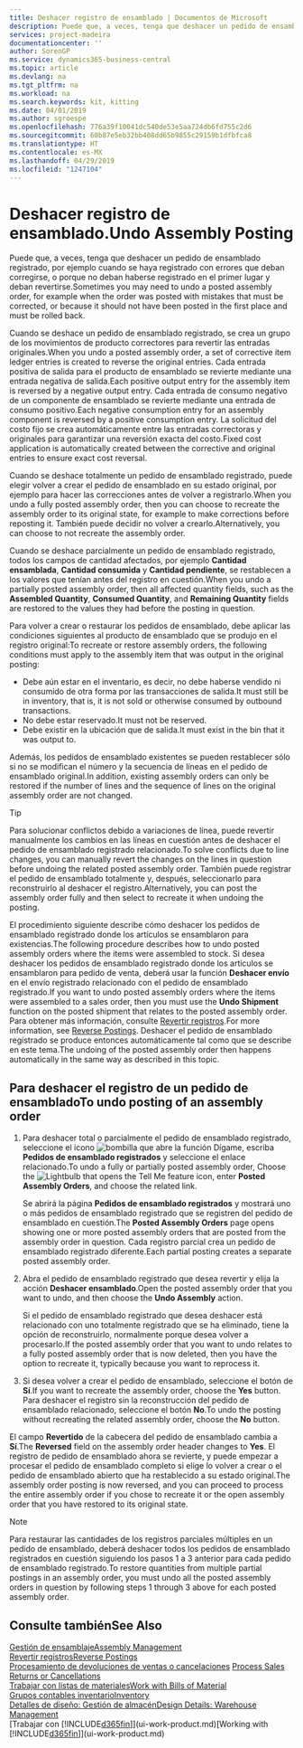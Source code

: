```yaml
---
title: Deshacer registro de ensamblado | Documentos de Microsoft
description: Puede que, a veces, tenga que deshacer un pedido de ensamblado registrado, por ejemplo cuando se haya registrado con errores que deban corregirse, o porque no deban haberse registrado en el primer lugar y deban revertirse.
services: project-madeira
documentationcenter: ''
author: SorenGP
ms.service: dynamics365-business-central
ms.topic: article
ms.devlang: na
ms.tgt_pltfrm: na
ms.workload: na
ms.search.keywords: kit, kitting
ms.date: 04/01/2019
ms.author: sgroespe
ms.openlocfilehash: 776a39f10041dc540de53e5aa724db6fd755c2d6
ms.sourcegitcommit: 60b87e5eb32bb408dd65b9855c29159b1dfbfca8
ms.translationtype: HT
ms.contentlocale: es-MX
ms.lasthandoff: 04/29/2019
ms.locfileid: "1247104"
---
```

# <a name="undo-assembly-posting"></a><span data-ttu-id="e8c99-103">Deshacer registro de ensamblado.</span><span class="sxs-lookup"><span data-stu-id="e8c99-103">Undo Assembly Posting</span></span>
<span data-ttu-id="e8c99-104">Puede que, a veces, tenga que deshacer un pedido de ensamblado registrado, por ejemplo cuando se haya registrado con errores que deban corregirse, o porque no deban haberse registrado en el primer lugar y deban revertirse.</span><span class="sxs-lookup"><span data-stu-id="e8c99-104">Sometimes you may need to undo a posted assembly order, for example when the order was posted with mistakes that must be corrected, or because it should not have been posted in the first place and must be rolled back.</span></span>

<span data-ttu-id="e8c99-105">Cuando se deshace un pedido de ensamblado registrado, se crea un grupo de los movimientos de producto correctores para revertir las entradas originales.</span><span class="sxs-lookup"><span data-stu-id="e8c99-105">When you undo a posted assembly order, a set of corrective item ledger entries is created to reverse the original entries.</span></span> <span data-ttu-id="e8c99-106">Cada entrada positiva de salida para el producto de ensamblado se revierte mediante una entrada negativa de salida.</span><span class="sxs-lookup"><span data-stu-id="e8c99-106">Each positive output entry for the assembly item is reversed by a negative output entry.</span></span> <span data-ttu-id="e8c99-107">Cada entrada de consumo negativo de un componente de ensamblado se revierte mediante una entrada de consumo positivo.</span><span class="sxs-lookup"><span data-stu-id="e8c99-107">Each negative consumption entry for an assembly component is reversed by a positive consumption entry.</span></span> <span data-ttu-id="e8c99-108">La solicitud del costo fijo se crea automáticamente entre las entradas correctoras y originales para garantizar una reversión exacta del costo.</span><span class="sxs-lookup"><span data-stu-id="e8c99-108">Fixed cost application is automatically created between the corrective and original entries to ensure exact cost reversal.</span></span>  

<span data-ttu-id="e8c99-109">Cuando se deshace totalmente un pedido de ensamblado registrado, puede elegir volver a crear el pedido de ensamblado en su estado original, por ejemplo para hacer las correcciones antes de volver a registrarlo.</span><span class="sxs-lookup"><span data-stu-id="e8c99-109">When you undo a fully posted assembly order, then you can choose to recreate the assembly order to its original state, for example to make corrections before reposting it.</span></span> <span data-ttu-id="e8c99-110">También puede decidir no volver a crearlo.</span><span class="sxs-lookup"><span data-stu-id="e8c99-110">Alternatively, you can choose to not recreate the assembly order.</span></span>  

<span data-ttu-id="e8c99-111">Cuando se deshace parcialmente un pedido de ensamblado registrado, todos los campos de cantidad afectados, por ejemplo **Cantidad ensamblada**, **Cantidad consumida** y **Cantidad pendiente**, se restablecen a los valores que tenían antes del registro en cuestión.</span><span class="sxs-lookup"><span data-stu-id="e8c99-111">When you undo a partially posted assembly order, then all affected quantity fields, such as the **Assembled Quantity**, **Consumed Quantity**, and **Remaining Quantity** fields are restored to the values they had before the posting in question.</span></span>  

<span data-ttu-id="e8c99-112">Para volver a crear o restaurar los pedidos de ensamblado, debe aplicar las condiciones siguientes al producto de ensamblado que se produjo en el registro original:</span><span class="sxs-lookup"><span data-stu-id="e8c99-112">To recreate or restore assembly orders, the following conditions must apply to the assembly item that was output in the original posting:</span></span>  

-   <span data-ttu-id="e8c99-113">Debe aún estar en el inventario, es decir, no debe haberse vendido ni consumido de otra forma por las transacciones de salida.</span><span class="sxs-lookup"><span data-stu-id="e8c99-113">It must still be in inventory, that is, it is not sold or otherwise consumed by outbound transactions.</span></span>  
-   <span data-ttu-id="e8c99-114">No debe estar reservado.</span><span class="sxs-lookup"><span data-stu-id="e8c99-114">It must not be reserved.</span></span>  
-   <span data-ttu-id="e8c99-115">Debe existir en la ubicación que de salida.</span><span class="sxs-lookup"><span data-stu-id="e8c99-115">It must exist in the bin that it was output to.</span></span>  

<span data-ttu-id="e8c99-116">Además, los pedidos de ensamblado existentes se pueden restablecer sólo si no se modifican el número y la secuencia de líneas en el pedido de ensamblado original.</span><span class="sxs-lookup"><span data-stu-id="e8c99-116">In addition, existing assembly orders can only be restored if the number of lines and the sequence of lines on the original assembly order are not changed.</span></span>  

> [!TIP]  
>  <span data-ttu-id="e8c99-117">Para solucionar conflictos debido a variaciones de línea, puede revertir manualmente los cambios en las líneas en cuestión antes de deshacer el pedido de ensamblado registrado relacionado.</span><span class="sxs-lookup"><span data-stu-id="e8c99-117">To solve conflicts due to line changes, you can manually revert the changes on the lines in question before undoing the related posted assembly order.</span></span> <span data-ttu-id="e8c99-118">También puede registrar el pedido de ensamblado totalmente y, después, seleccionarlo para reconstruirlo al deshacer el registro.</span><span class="sxs-lookup"><span data-stu-id="e8c99-118">Alternatively, you can post the assembly order fully and then select to recreate it when undoing the posting.</span></span>  

<span data-ttu-id="e8c99-119">El procedimiento siguiente describe cómo deshacer los pedidos de ensamblado registrado donde los artículos se ensamblaron para existencias.</span><span class="sxs-lookup"><span data-stu-id="e8c99-119">The following procedure describes how to undo posted assembly orders where the items were assembled to stock.</span></span> <span data-ttu-id="e8c99-120">Si desea deshacer los pedidos de ensamblado registrado donde los artículos se ensamblaron para pedido de venta, deberá usar la función **Deshacer envío** en el envío registrado relacionado con el pedido de ensamblado registrado.</span><span class="sxs-lookup"><span data-stu-id="e8c99-120">If you want to undo posted assembly orders where the items were assembled to a sales order, then you must use the **Undo Shipment** function on the posted shipment that relates to the posted assembly order.</span></span> <span data-ttu-id="e8c99-121">Para obtener más información, consulte [Revertir registros](finance-how-reverse-journal-posting.md).</span><span class="sxs-lookup"><span data-stu-id="e8c99-121">For more information, see [Reverse Postings](finance-how-reverse-journal-posting.md).</span></span> <span data-ttu-id="e8c99-122">Deshacer el pedido de ensamblado registrado se produce entonces automáticamente tal como que se describe en este tema.</span><span class="sxs-lookup"><span data-stu-id="e8c99-122">The undoing of the posted assembly order then happens automatically in the same way as described in this topic.</span></span>  

## <a name="to-undo-posting-of-an-assembly-order"></a><span data-ttu-id="e8c99-123">Para deshacer el registro de un pedido de ensamblado</span><span class="sxs-lookup"><span data-stu-id="e8c99-123">To undo posting of an assembly order</span></span>  
1.  <span data-ttu-id="e8c99-124">Para deshacer total o parcialmente el pedido de ensamblado registrado, seleccione el icono ![bombilla que abre la función Dígame](media/ui-search/search_small.png "Dígame que desea hacer"), escriba **Pedidos de ensamblado registrados** y seleccione el enlace relacionado.</span><span class="sxs-lookup"><span data-stu-id="e8c99-124">To undo a fully or partially posted assembly order, Choose the ![Lightbulb that opens the Tell Me feature](media/ui-search/search_small.png "Tell me what you want to do") icon, enter **Posted Assembly Orders**, and choose the related link.</span></span>  

    <span data-ttu-id="e8c99-125">Se abrirá la página **Pedidos de ensamblado registrados** y mostrará uno o más pedidos de ensamblado registrado que se registren del pedido de ensamblado en cuestión.</span><span class="sxs-lookup"><span data-stu-id="e8c99-125">The **Posted Assembly Orders** page opens showing one or more posted assembly orders that are posted from the assembly order in question.</span></span> <span data-ttu-id="e8c99-126">Cada registro parcial crea un pedido de ensamblado registrado diferente.</span><span class="sxs-lookup"><span data-stu-id="e8c99-126">Each partial posting creates a separate posted assembly order.</span></span>  
2.  <span data-ttu-id="e8c99-127">Abra el pedido de ensamblado registrado que desea revertir y elija la acción **Deshacer ensamblado**.</span><span class="sxs-lookup"><span data-stu-id="e8c99-127">Open the posted assembly order that you want to undo, and then choose the **Undo Assembly** action.</span></span>  

    <span data-ttu-id="e8c99-128">Si el pedido de ensamblado registrado que desea deshacer está relacionado con uno totalmente registrado que se ha eliminado, tiene la opción de reconstruirlo, normalmente porque desea volver a procesarlo.</span><span class="sxs-lookup"><span data-stu-id="e8c99-128">If the posted assembly order that you want to undo relates to a fully posted assembly order that is now deleted, then you have the option to recreate it, typically because you want to reprocess it.</span></span>  
3.  <span data-ttu-id="e8c99-129">Si desea volver a crear el pedido de ensamblado, seleccione el botón de **Sí**.</span><span class="sxs-lookup"><span data-stu-id="e8c99-129">If you want to recreate the assembly order, choose the **Yes** button.</span></span> <span data-ttu-id="e8c99-130">Para deshacer el registro sin la reconstrucción del pedido de ensamblado relacionado, seleccione el botón **No**.</span><span class="sxs-lookup"><span data-stu-id="e8c99-130">To undo the posting without recreating the related assembly order, choose the **No** button.</span></span>  

<span data-ttu-id="e8c99-131">El campo **Revertido** de la cabecera del pedido de ensamblado cambia a **Sí**.</span><span class="sxs-lookup"><span data-stu-id="e8c99-131">The **Reversed** field on the assembly order header changes to **Yes**.</span></span> <span data-ttu-id="e8c99-132">El registro de pedido de ensamblado ahora se revierte, y puede empezar a procesar el pedido de ensamblado completo si elige lo volver a crear o el pedido de ensamblado abierto que ha restablecido a su estado original.</span><span class="sxs-lookup"><span data-stu-id="e8c99-132">The assembly order posting is now reversed, and you can proceed to process the entire assembly order if you chose to recreate it or the open assembly order that you have restored to its original state.</span></span>  

> [!NOTE]  
>  <span data-ttu-id="e8c99-133">Para restaurar las cantidades de los registros parciales múltiples en un pedido de ensamblado, deberá deshacer todos los pedidos de ensamblado registrados en cuestión siguiendo los pasos 1 a 3 anterior para cada pedido de ensamblado registrado.</span><span class="sxs-lookup"><span data-stu-id="e8c99-133">To restore quantities from multiple partial postings in an assembly order, you must undo all the posted assembly orders in question by following steps 1 through 3 above for each posted assembly order.</span></span>  

## <a name="see-also"></a><span data-ttu-id="e8c99-134">Consulte también</span><span class="sxs-lookup"><span data-stu-id="e8c99-134">See Also</span></span>  
[<span data-ttu-id="e8c99-135">Gestión de ensamblaje</span><span class="sxs-lookup"><span data-stu-id="e8c99-135">Assembly Management</span></span>](assembly-assemble-items.md)  
[<span data-ttu-id="e8c99-136">Revertir registros</span><span class="sxs-lookup"><span data-stu-id="e8c99-136">Reverse Postings</span></span>](finance-how-reverse-journal-posting.md)  
<span data-ttu-id="e8c99-137">[Procesamiento de devoluciones de ventas o cancelaciones](sales-how-process-sales-returns-cancellations.md)  </span><span class="sxs-lookup"><span data-stu-id="e8c99-137">[Process Sales Returns or Cancellations](sales-how-process-sales-returns-cancellations.md)  </span></span>  
[<span data-ttu-id="e8c99-138">Trabajar con listas de materiales</span><span class="sxs-lookup"><span data-stu-id="e8c99-138">Work with Bills of Material</span></span>](inventory-how-work-BOMs.md)  
[<span data-ttu-id="e8c99-139">Grupos contables inventario</span><span class="sxs-lookup"><span data-stu-id="e8c99-139">Inventory</span></span>](inventory-manage-inventory.md)  
[<span data-ttu-id="e8c99-140">Detalles de diseño: Gestión de almacén</span><span class="sxs-lookup"><span data-stu-id="e8c99-140">Design Details: Warehouse Management</span></span>](design-details-warehouse-management.md)  
<span data-ttu-id="e8c99-141">[Trabajar con [!INCLUDE[d365fin](includes/d365fin_md.md)]](ui-work-product.md)</span><span class="sxs-lookup"><span data-stu-id="e8c99-141">[Working with [!INCLUDE[d365fin](includes/d365fin_md.md)]](ui-work-product.md)</span></span>
